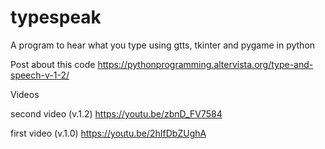 # typespeak
A program to hear what you type using gtts, tkinter and pygame in python

Post about this code
https://pythonprogramming.altervista.org/type-and-speech-v-1-2/

Videos

second video (v.1.2)
https://youtu.be/zbnD_FV7584

first video (v.1.0)
https://youtu.be/2hIfDbZUghA